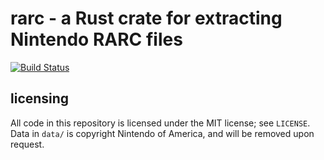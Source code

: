 # rarc - a Rust crate for extracting Nintendo RARC files

[![Build Status](https://travis-ci.org/barzamin/rarc-rs.svg?branch=master)](https://travis-ci.org/barzamin/rarc-rs)

## licensing
All code in this repository is licensed under the MIT license; see `LICENSE`. Data in `data/` is copyright Nintendo of America, and will be removed upon request.